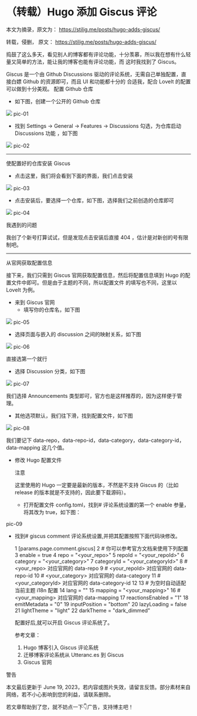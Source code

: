 # （转载）Hugo 添加 Giscus 评论


本文为摘录，原文为： https://stilig.me/posts/hugo-adds-giscus/

转载，侵删， 原文： <https://stilig.me/posts/hugo-adds-giscus/>

捣鼓了这么多天，看见别人的博客都有评论功能，十分羡慕，所以我在想有什么轻量又简单的方法，能让我的博客也能有评论功能，而
这时我找到了 Giscus。

Giscus 是一个由 Github Discussions 驱动的评论系统，无需自己单独配置，直接白嫖 Github 的资源即可，而且 UI 和功能都十分的
合适我，配合 LoveIt 的配置可以做到十分美观。
 配置 Github 仓库

-   如下图，创建一个公开的 Github 仓库

<a id="orgaff1bfe"></a>

![](images/PicGo%2F202306190903900.webp)
pic-01

-   找到 Settings -&gt; General -&gt; Features -&gt; Discussions 勾选，为仓库启动 Discussions 功能 ，如下图

<a id="org2690cb2"></a>

![](images/PicGo%2F202306190909575.webp)
pic-02

---

使配置好的仓库安装 Giscus

-   点击这里，我们将会看到下面的界面，我们点击安装

<a id="org34dfc19"></a>

![](images/PicGo%2F202306190919754.webp)
pic-03

-   点击安装后，要选择一个仓库，如下图，选择我们之前创造的仓库即可

<a id="orgc5ac40a"></a>

![](images/PicGo%2F202306190928971.webp)
pic-04

我遇到的问题

我创了个新号打算试试，但是发现点击安装后直接 404 ，估计是对新创的号有限制吧。

---

从官网获取配置信息

接下来，我们只需到 Giscus 官网获取配置信息，然后将配置信息填到 Hugo 的配置文件中即可。但是由于主题的不同，所以配置文件
的填写也不同，这里以 LoveIt 为例。

-   来到 Giscus 官网
    -   填写你的仓库名，如下图

<a id="orgf8694fc"></a>

![](images/PicGo%2F202306191023678.webp)
pic-05

-   选择页面与嵌入的 discussion 之间的映射关系，如下图

<a id="org708bfb3"></a>

![](images/PicGo%2F202306191027361.webp)
pic-06

直接选第一个就行

-   选择 Discussion 分类，如下图

<a id="org4cbf3bc"></a>

![](images/PicGo%2F202306191029555.webp)
pic-07

我们选择 Announcements 类型即可，官方也是这样推荐的，因为这样便于管理。

-   其他选项默认，我们往下滑，找到配置文件，如下图

<a id="orgc70ca69"></a>

![](images/PicGo%2F202306191354061.webp)
pic-08

我们要记下 data-repo，data-repo-id，data-category，data-category-id，data-mapping 这几个值。

-   修改 Hugo 配置文件

    注意

    这里使用的 Hugo 一定要是最新的版本，不然是不支持 Giscus 的（比如 release 的版本就是不支持的，因此要下载源码）。

    -   打开配置文件 config.toml，找到# 评论系统设置的第一个 enable 参量，将其改为 true，如下图：

<a id="org7de7e12"></a>

pic-09

-   找到# giscus comment 评论系统设置,并把其配置按照下面代码块修改。

     1  [params.page.comment.giscus]
     2    # 你可以参考官方文档来使用下列配置
     3    enable = true
     4    repo = "&lt;your_repo&gt;"
     5    repoId = "&lt;your_repoId&gt;"
     6    category = "&lt;your_category&gt;"
     7    categoryId = "&lt;your_categoryId&gt;"
     8    # &lt;your_repo&gt; 对应官网的 data-repo
     9    # &lt;your_repoId&gt; 对应官网的 data-repo-id
    10    # &lt;your_category&gt; 对应官网的 data-category
    11    # &lt;your_categoryId&gt; 对应官网的 data-category-id
    12
    13    # 为空时自动适配当前主题 i18n 配置
    14    lang = ""
    15    mapping = "&lt;your_mapping&gt;"
    16    # &lt;your_mapping&gt; 对应官网的 data-mapping
    17    reactionsEnabled = "1"
    18    emitMetadata = "0"
    19    inputPosition = "bottom"
    20    lazyLoading = false
    21    lightTheme = "light"
    22    darkTheme = "dark_dimmed"

    配置好后,就可以开启 Giscus 评论系统了。

    参考文章：

    1.  Hugo 博客引入 Giscus 评论系统
    2.  迁移博客评论系统从 Utteranc.es 到 Giscus
    3.  Giscus 官网

警告

本文最后更新于 June 19, 2023，若内容或图片失效，请留言反馈。部分素材来自网络，若不小心影响到您的利益，请联系删除。

若文章帮助到了您，就不妨点一下👇广告，支持博主吧！

